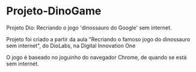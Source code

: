 # Projeto-DinoGame
Projeto Dio: Recriando o jogo 'dinossauro do Google' sem internet.

Projeto foi criado a partir da aula "Recriando o famoso jogo do dinossauro sem internet", do DioLabs, na Digital Innovation One

O jogo é baseado no joguinho do navegador Chrome, de quando se está sem internet.

